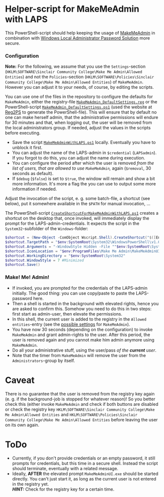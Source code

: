 # Helper-script for MakeMeAdmin with LAPS
This PowerShell-script should help keeping the usage of [MakeMeAdmin](https://github.com/pseymour/MakeMeAdmin) in combination with [Windows Local Administrator Password Solution](https://github.com/pseymour/MakeMeAdmin) more secure.

### Configuration
**Note:** For the following, we assume that you use the `Settings`-section (`HKLM\SOFTWARE\Sinclair Community College\Make Me Admin\Allowed Entities`) and not the `Policies`-section (`HKLM\SOFTWARE\Policies\Sinclair Community College\Make Me Admin\Allowed Entities`) of `MakeMeAdmin`. However you can adjust it to your needs, of course, by editing the scripts.

You can use one of the files in the repository to configure the defaults for `MakeMeAdmin`, either the registry-file [`MakeMeAdmin_DefaultSettings.reg`](./MakeMeAdmin_DefaultSettings.reg) or the PowerShell-script [`MakeMeAdmin_DefaultSettings.ps1`](./MakeMeAdmin_DefaultSettings.ps1) (used the website at [Reg2PS](https://github.com/rzander/REG2CI/) to generate the PowerShell-file). This will ensure that by default no one can make herself admin, that the administrative permissions will endure for 30 minutes and that, when logging out, the user will be removed from the local administrators group. If needed, adjust the values in the scripts before executing.

- Save the script [`MakeMeAdminWithLAPS.ps1`](./MakeMeAdminWithLAPS.ps1) locally. Eventually you have to unblock it first.
- You can adjust the name of the LAPS-admin in `$credential` (`LAPSadmin`). If you forgot to do this, you can adjust the name during execution.
- You can configure the period after which the user is removed *from the list of users, that are allowed to use `MakeMeAdmin`,* again (`$removal`, 30 seconds as default).
- If `$debug` (`$false`) is set to `$true`, the window will remain and show a bit more information. It's more a flag the you can use to output some more information if needed.

Adjust the invocation of the script, e. g. some batch-file, a shortcut (see below), put it somewhere available in the `$PATH` for manual invocation, &hellip;

The PowerShell-script [`CreateShortcutForMakeMeAdminWithLAPS.ps1`](./CreateShortcutForMakeMeAdminWithLAPS.ps1) creates a shortcut on the desktop that, once invoked, will immediately display the prompt for the LAPS-admin-credentials. It expects the script in the `System32`-subfolder of the `Windows`-folder:
```PowerShell
$shortcut = (New-Object -ComObject Wscript.Shell).CreateShortcut("$([Environment]::GetFolderPath('Desktop'))\MakeMeAdminWithLAPS.lnk")
$shortcut.TargetPath = "$env:SystemRoot\System32\WindowsPowerShell\v1.0\powershell.exe"
$shortcut.Arguments = "-WindowStyle Hidden -File ""$env:SystemRoot\System32\MakeMeAdminWithLAPS.ps1"""
$shortcut.IconLocation = "$env:ProgramFiles\Make Me Admin\MakeMeAdminUI.exe"
$shortcut.WorkingDirectory = "$env:SystemRoot\System32"
$shortcut.WindowStyle = 7 #Minimized
$shortcut.Save()
```

### Make! Me! Admin!
- If invoked, you are prompted for the credentials of the LAPS-admin initially. The good thing: you can use copy/paste to paste the LAPS-password here.
- Then a shell is started in the background with elevated rights, hence you are asked to confirm this. Somehow you need to do this in two steps: first start as admin-user, then elevate the permissions.
- In this shell, the current user is added to the registry in the `Allowed entities`-entry (see the [possible settings](https://github.com/pseymour/MakeMeAdmin/wiki/Registry-Settings) for `MakeMeAdmin`).
- You have now 30 seconds (depending on the configuration) to invoke `MakeMeAdmin` and grant admin-rights to the user. After this period, the user is removed again and you cannot make him admin anymore using `MakeMeAdmin`.
- Do all your administrative stuff, using the user/pass *of the **current** user*.
- Note that the timer from `MakeMeAdmin` will remove the user from the `Administrators`-group by itself.

# Caveat
There is no guarantee that the user is removed from the registry key again (e. g. if the background-job is stopped for whatever reason)! So you better check this (either invoke `MakeMeAdmin` and check if both buttons are disabled or check the registry key `HKLM\SOFTWARE\Sinclair Community College\Make Me Admin\Allowed Entities` and `HKLM\SOFTWARE\Policies\Sinclair Community College\Make Me Admin\Allowed Entities` before leaving the user on its own again.

# ToDo
- Currently, if you don't provide credentials or an empty password, it still prompts for credentials, but this time in a secure shell. Instead the script should terminate, eventually with a related message.
- Ideally, **AFTER** the elevated prompt `MakeMeAdminUI.exe` should be started directly. You can't just start it, as long as the current user is not entered in the registry yet.    
  ***HINT:*** Check for the registry key for a certain time.

